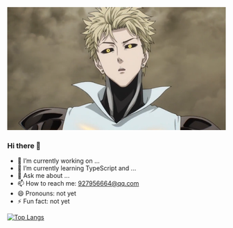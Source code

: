 <img src="https://github.com/ILstatus/ILstatus/blob/main/assets/image-genos-2.png" style="zoom:200%;">

### Hi there 👋

- 🔭 I’m currently working on ...
- 🌱 I’m currently learning TypeScript and ...
- 💬 Ask me about ...
- 📫 How to reach me: 927956664@qq.com
- 😄 Pronouns: not yet
- ⚡ Fun fact: not yet

<!-- [![Anurag's github stats](https://github-readme-stats.vercel.app/api?username=ILstatus&show_icons=true)]()-->

[![Top Langs](https://github-readme-stats.vercel.app/api/top-langs/?username=ILstatus)]()

<!--
**ILstatus/ILstatus** is a ✨ _special_ ✨ repository because its `README.md` (this file) appears on your GitHub profile.
Here are some ideas to get you started:
-->
